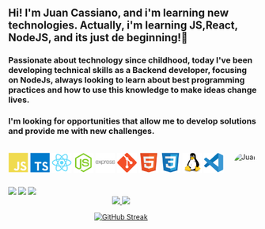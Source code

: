 ## Hi! I'm Juan Cassiano, and i'm learning new technologies. Actually, i'm learning JS,React, NodeJS, and its just de beginning!🚀

### Passionate about technology since childhood, today I've been developing technical skills as a Backend developer, focusing on NodeJs, always looking to learn about best programming practices and how to use this knowledge to make ideas change lives.

### I'm looking for opportunities that allow me to develop solutions and provide me with new challenges.

<div style="display: inline_block"><br>
  <img align="center" alt="Javascript" height="40" width="40" src="https://raw.githubusercontent.com/devicons/devicon/master/icons/javascript/javascript-plain.svg">
  <img align="center" alt="Typescript" height="40" width="40" src="https://raw.githubusercontent.com/devicons/devicon/master/icons/typescript/typescript-plain.svg">
  <img align="center" alt="React" height="40" width="40" src="https://raw.githubusercontent.com/devicons/devicon/master/icons/react/react-original.svg">
  <img align="center" alt="NodeJS" height="40" width="40" src="https://github.com/devicons/devicon/blob/master/icons/nodejs/nodejs-original.svg">
  <img align="center" alt="Express" height=40" width="40" src="https://raw.githubusercontent.com/devicons/devicon/master/icons/express/express-original-wordmark.svg"/>
  <img align="center" alt="Git" height="40" width="40" src="https://github.com/devicons/devicon/blob/master/icons/git/git-original.svg">
  <img align="center" alt="HTML" height="40" width="40" src="https://github.com/devicons/devicon/blob/master/icons/html5/html5-original.svg">
  <img align="center" alt="CSS" height="40" width="40" src="https://github.com/devicons/devicon/blob/master/icons/css3/css3-original.svg">
  <img align="center" alt="Linux" height="40" width="40" src="https://github.com/devicons/devicon/blob/master/icons/linux/linux-original.svg">
  <img align="center" alt="VsCode" height="40" width="40" src="https://github.com/devicons/devicon/blob/master/icons/vscode/vscode-original.svg">
  <img align="right" alt="Juan" height="150" style="border-radius:50px" src="https://github.com/juancassiano/private_photos/blob/main/Design%20sem%20nome.gif">
</div>

##

<div> 
 <a href="https://bit.ly/3zmaiAS" target="_blank"><img src="https://img.shields.io/badge/WhatsApp-25D366?style=for-the-badge&logo=whatsapp&logoColor=white" target="_blank"></a> 
  <a href="mailto:juancassiano@hotmail.com"><img src="https://img.shields.io/badge/Microsoft_Outlook-0078D4?style=for-the-badge&logo=microsoft-outlook&logoColor=white" target="_blank"></a>
   <a href="https://www.linkedin.com/in/juan-cassiano/" target="_blank"><img src="https://img.shields.io/badge/-LinkedIn-%230077B5?style=for-the-badge&logo=linkedin&logoColor=white" target="_blank"></a> 
  
 </div>
  
  
<div align="center">
  
  <a href="https://github.com/juancassiano">
    <img height="180em" src="https://github-readme-stats.vercel.app/api?username=juancassiano&show_icons=true&theme=tokyonight&include_all_commits=true&    count_private=true"/>
    <img height="180em" src="https://github-readme-stats.vercel.app/api/top-langs/?username=juancassiano&layout=compact&langs_count=7&theme=tokyonight"/>
    
   [![GitHub Streak](http://github-readme-streak-stats.herokuapp.com?user=juancassiano&theme=tokyonight&hide_border=true&date_format=M%20j%5B%2C%20Y%5D)](https://git.io/streak-stats)

</div>
